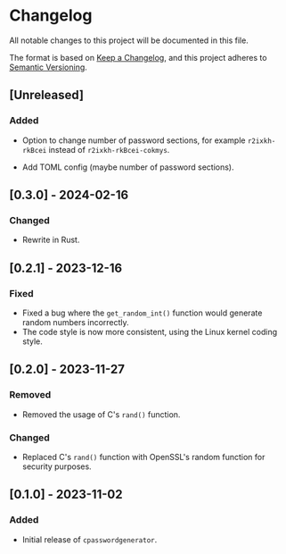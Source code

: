 # Changelog

All notable changes to this project will be documented in this file.

The format is based on [Keep a Changelog](https://keepachangelog.com/), and this
project adheres to [Semantic Versioning](https://semver.org/).

## \[Unreleased\]

### Added

  - Option to change number of password sections, for example `r2ixkh-rkBcei`
    instead of `r2ixkh-rkBcei-cokmys`.

  - Add TOML config (maybe number of password sections).

## \[0.3.0\] - 2024-02-16

### Changed

  - Rewrite in Rust.

## \[0.2.1\] - 2023-12-16

### Fixed

  - Fixed a bug where the `get_random_int()` function would generate random
    numbers incorrectly.
  - The code style is now more consistent, using the Linux kernel coding style.

## \[0.2.0\] - 2023-11-27

### Removed

  - Removed the usage of C's `rand()` function.

### Changed

  - Replaced C's `rand()` function with OpenSSL's random function for security
    purposes.

## \[0.1.0\] - 2023-11-02

### Added

  - Initial release of `cpasswordgenerator`.
